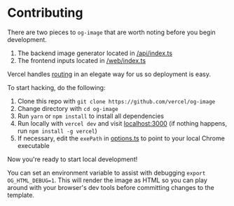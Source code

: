 # Contributing

There are two pieces to `og-image` that are worth noting before you begin development.

1. The backend image generator located in [/api/index.ts](https://github.com/vercel/og-image/blob/main/api/index.ts)
2. The frontend inputs located in [/web/index.ts](https://github.com/vercel/og-image/blob/main/web/index.ts)

Vercel handles [routing](https://github.com/vercel/og-image/blob/main/vercel.json#L6) in an elegate way for us so deployment is easy.

To start hacking, do the following:

1. Clone this repo with `git clone https://github.com/vercel/og-image`
2. Change directory with `cd og-image`
3. Run `yarn` or `npm install` to install all dependencies
4. Run locally with `vercel dev` and visit [localhost:3000](http://localhost:3000)  (if nothing happens, run `npm install -g vercel`)
5. If necessary, edit the `exePath` in [options.ts](https://github.com/vercel/og-image/blob/main/api/_lib/options.ts) to point to your local Chrome executable

Now you're ready to start local development!

You can set an environment variable to assist with debugging `export OG_HTML_DEBUG=1`. This will render the image as HTML so you can play around with your browser's dev tools before committing changes to the template.
